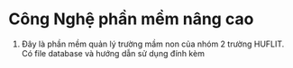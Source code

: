 # Công Nghệ phần mềm nâng cao
1. Đây là phần mềm quản lý trường mầm non của nhóm 2 trường HUFLIT. Có file database và hướng dẫn sử dụng đính kèm
